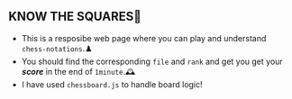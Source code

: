 ## KNOW THE SQUARES🎯

- This is a resposibe web page where you can play and understand `chess-notations`.♟️
- You should find the corresponding `file` and `rank` and get you get your ***score*** in the end of `1minute`.🕰️
- I have used `chessboard.js` to handle board logic!
